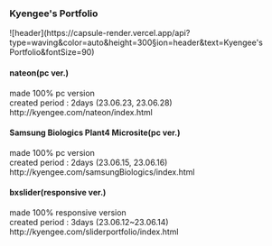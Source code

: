 <h3>Kyengee's Portfolio</h3>
![header](https://capsule-render.vercel.app/api?type=waving&color=auto&height=300&section=header&text=Kyengee's Portfolio&fontSize=90)

<br>

<h4>nateon(pc ver.)</h4>
made 100%  pc version <br>
created period : 2days (23.06.23, 23.06.28)<br>
http://kyengee.com/nateon/index.html

<br>

<h4>Samsung Biologics Plant4 Microsite(pc ver.)</h4>
made 100% pc version <br>
created period : 2days (23.06.15, 23.06.16)<br>
http://kyengee.com/samsungBiologics/index.html

<br>

<h4>bxslider(responsive ver.)</h4>
made 100% responsive version<br>
created period : 3days (23.06.12~23.06.14)<br>
http://kyengee.com/sliderportfolio/index.html

<br>


<br>
